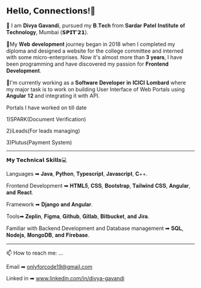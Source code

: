 <!-- ## Hi there 👋
 -->
<!--
**gavandivya/gavandivya** is a ✨ _special_ ✨ repository because its `README.md` (this file) appears on your GitHub profile.

Here are some ideas to get you started:
- 🔭 I’m currently working on ...
- 🌱 I’m currently learning ...
- 👯 I’m looking to collaborate on ...
- 🤔 I’m looking for help with ...
- 💬 Ask me about ...
- 📫 How to reach me: ...
- 😄 Pronouns: ...
- ⚡ Fun fact: ...
-->

## 𝗛𝗲𝗹𝗹𝗼, 𝗖𝗼𝗻𝗻𝗲𝗰𝘁𝗶𝗼𝗻𝘀!👋

📌 I am 𝐃𝐢𝐯𝐲𝐚 𝐆𝐚𝐯𝐚𝐧𝐝𝐢, pursued my 𝐁.𝐓𝐞𝐜𝐡 from 𝐒𝐚𝐫𝐝𝐚𝐫 𝐏𝐚𝐭𝐞𝐥 𝐈𝐧𝐬𝐭𝐢𝐭𝐮𝐭𝐞 𝐨𝐟 𝐓𝐞𝐜𝐡𝐧𝐨𝐥𝐨𝐠𝐲, Mumbai (𝗦𝗣𝗜𝗧'𝟮𝟭). 


 🔹My 𝐖𝐞𝐛 𝐝𝐞𝐯𝐞𝐥𝐨𝐩𝐦𝐞𝐧𝐭 journey began in 2018 when I completed my diploma and designed a website for the college committee and interned with some micro-enterprises. Now it's almost more than 𝟑 𝐲𝐞𝐚𝐫𝐬, I have been programming and have discovered my passion for 𝐅𝐫𝐨𝐧𝐭𝐞𝐧𝐝 𝐃𝐞𝐯𝐞𝐥𝐨𝐩𝐦𝐞𝐧𝐭.

📌I'm currently working as a 𝐒𝐨𝐟𝐭𝐰𝐚𝐫𝐞 𝐃𝐞𝐯𝐞𝐥𝐨𝐩𝐞𝐫 𝐢𝐧 𝐈𝐂𝐈𝐂𝐈 𝐋𝐨𝐦𝐛𝐚𝐫𝐝 where my major task is to work on building User Interface of Web Portals using 𝐀𝐧𝐠𝐮𝐥𝐚𝐫 𝟏𝟐 and integrating it with API.

Portals I have worked on till date

1)SPARK(Document Verification)

2)iLeads(For leads managing)

3)Plutus(Payment System)


---------------------------------------------------------------------------------------------------


𝗠𝘆 𝗧𝗲𝗰𝗵𝗻𝗶𝗰𝗮𝗹 𝗦𝗸𝗶𝗹𝗹𝘀💻

Languages ➡ 𝐉𝐚𝐯𝐚, 𝐏𝐲𝐭𝐡𝐨𝐧, 𝐓𝐲𝐩𝐞𝐬𝐜𝐫𝐢𝐩𝐭, 𝐉𝐚𝐯𝐚𝐬𝐜𝐫𝐢𝐩𝐭, 𝐂++.

Frontend Development ➡ 𝐇𝐓𝐌𝐋𝟓, 𝐂𝐒𝐒, 𝐁𝐨𝐨𝐭𝐬𝐭𝐫𝐚𝐩, 𝐓𝐚𝐢𝐥𝐰𝐢𝐧𝐝 𝐂𝐒𝐒, 𝐀𝐧𝐠𝐮𝐥𝐚𝐫, 𝐚𝐧𝐝 𝐑𝐞𝐚𝐜𝐭.

Framework ➡ 𝐃𝐣𝐚𝐧𝐠𝐨 𝐚𝐧𝐝 𝐀𝐧𝐠𝐮𝐥𝐚𝐫.

Tools➡ 𝐙𝐞𝐩𝐥𝐢𝐧, 𝐅𝐢𝐠𝐦𝐚, 𝐆𝐢𝐭𝐡𝐮𝐛, 𝐆𝐢𝐭𝐥𝐚𝐛, 𝐁𝐢𝐭𝐛𝐮𝐜𝐤𝐞𝐭, 𝐚𝐧𝐝 𝐉𝐢𝐫𝐚.

Familiar with Backend Development and Database management ➡ 𝐒𝐐𝐋, 𝐍𝐨𝐝𝐞𝐣𝐬, 𝐌𝐨𝐧𝐠𝐨𝐃𝐁, 𝐚𝐧𝐝 𝐅𝐢𝐫𝐞𝐛𝐚𝐬𝐞.

---------------------------------------------------------------------------------------------------
📫 How to reach me: ...

Email ➡ onlyforcode19@gmail.com

Linked in ➡ www.linkedin.com/in/divya-gavandi
